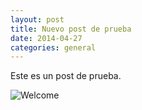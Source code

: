 ```yaml
---
layout: post
title: Nuevo post de prueba
date: 2014-04-27
categories: general
---
```


Este es un post de prueba.

![Welcome](http://www.4dprime.com/images/mobile-apps.png)